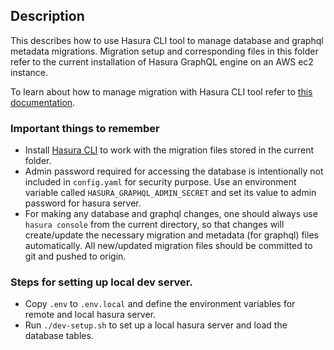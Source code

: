 ## Description
This describes how to use Hasura CLI tool to manage database and graphql metadata migrations. Migration setup and corresponding files in this folder refer to the current
installation of Hasura GraphQL engine on an AWS ec2 instance.

To learn about how to manage migration with Hasura CLI tool refer to [this documentation](https://hasura.io/docs/latest/graphql/core/migrations/migrations-setup.html).

### Important things to remember
- Install [Hasura CLI](https://hasura.io/docs/latest/graphql/core/hasura-cli/install-hasura-cli.html#install-hasura-cli)  to work with the migration files stored in the current folder.
- Admin password required for accessing the database is intentionally not included in `config.yaml` for security purpose. Use an environment variable called `HASURA_GRAPHQL_ADMIN_SECRET` and set its value to admin password for hasura server.
- For making any database and graphql changes, one should always use `hasura console` from the current directory, so that changes will create/update the necessary migration and metadata (for graphql) files automatically. All new/updated migration files should be committed to git and pushed to origin.

### Steps for setting up local dev server.
- Copy `.env` to `.env.local` and define the environment variables for remote and local hasura server.
- Run `./dev-setup.sh` to set up a local hasura server and load the database tables.
